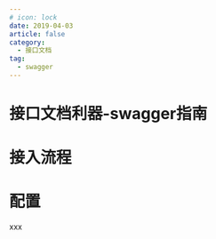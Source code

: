 ```yaml
---
# icon: lock
date: 2019-04-03
article: false
category:
  - 接口文档
tag:
  - swagger
---
```


# 接口文档利器-swagger指南
# 接入流程
# 配置


 xxx
 